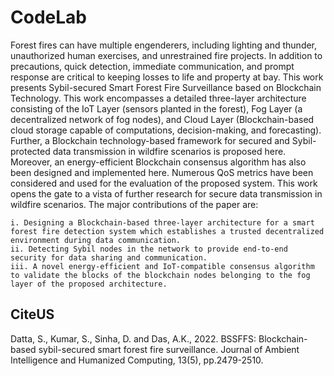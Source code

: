 # CodeLab
Forest fires can have multiple engenderers, including lighting and thunder, unauthorized human exercises, and unrestrained fire projects. In addition to precautions, quick detection, immediate communication, and prompt response are critical to keeping losses to life and property at bay. This work presents Sybil-secured Smart Forest Fire Surveillance based on Blockchain Technology. This work encompasses a detailed three-layer architecture consisting of the IoT Layer (sensors planted in the forest), Fog Layer (a decentralized network of fog nodes), and Cloud Layer (Blockchain-based cloud storage capable of computations, decision-making, and forecasting). Further, a Blockchain technology-based framework for secured and Sybil-protected data transmission in wildfire scenarios is proposed here. Moreover, an energy-efficient Blockchain consensus algorithm has also been designed and implemented here. Numerous QoS metrics have been considered and used for the evaluation of the proposed system. This work opens the gate to a vista of further research for secure data transmission in wildfire scenarios.
The major contributions of the paper are:

    i. Designing a Blockchain-based three-layer architecture for a smart forest fire detection system which establishes a trusted decentralized environment during data communication.
    ii. Detecting Sybil nodes in the network to provide end-to-end security for data sharing and communication.
    iii. A novel energy-efficient and IoT-compatible consensus algorithm to validate the blocks of the blockchain nodes belonging to the fog layer of the proposed architecture.
## CiteUS
Datta, S., Kumar, S., Sinha, D. and Das, A.K., 2022. BSSFFS: Blockchain-based sybil-secured smart forest fire surveillance. Journal of Ambient Intelligence and Humanized Computing, 13(5), pp.2479-2510.
